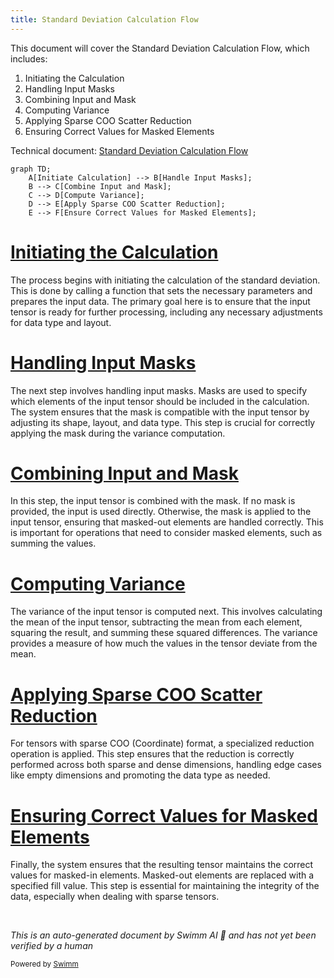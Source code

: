 ```yaml
---
title: Standard Deviation Calculation Flow
---
```

This document will cover the Standard Deviation Calculation Flow, which includes:

1. Initiating the Calculation
2. Handling Input Masks
3. Combining Input and Mask
4. Computing Variance
5. Applying Sparse COO Scatter Reduction
6. Ensuring Correct Values for Masked Elements

Technical document: <SwmLink doc-title="Standard Deviation Calculation Flow">[Standard Deviation Calculation Flow](/.swm/standard-deviation-calculation-flow.lnzlzd3b.sw.md)</SwmLink>

```mermaid
graph TD;
    A[Initiate Calculation] --> B[Handle Input Masks];
    B --> C[Combine Input and Mask];
    C --> D[Compute Variance];
    D --> E[Apply Sparse COO Scatter Reduction];
    E --> F[Ensure Correct Values for Masked Elements];
```

# [Initiating the Calculation](https://app.swimm.io/repos/Z2l0aHViJTNBJTNBcHl0b3JjaC1hdXRvZG9jcy1kZW1vJTNBJTNBU3dpbW0tRGVtbw==/docs/lnzlzd3b#calculating-the-standard-deviation)

The process begins with initiating the calculation of the standard deviation. This is done by calling a function that sets the necessary parameters and prepares the input data. The primary goal here is to ensure that the input tensor is ready for further processing, including any necessary adjustments for data type and layout.

# [Handling Input Masks](https://app.swimm.io/repos/Z2l0aHViJTNBJTNBcHl0b3JjaC1hdXRvZG9jcy1kZW1vJTNBJTNBU3dpbW0tRGVtbw==/docs/lnzlzd3b#handling-input-masks)

The next step involves handling input masks. Masks are used to specify which elements of the input tensor should be included in the calculation. The system ensures that the mask is compatible with the input tensor by adjusting its shape, layout, and data type. This step is crucial for correctly applying the mask during the variance computation.

# [Combining Input and Mask](https://app.swimm.io/repos/Z2l0aHViJTNBJTNBcHl0b3JjaC1hdXRvZG9jcy1kZW1vJTNBJTNBU3dpbW0tRGVtbw==/docs/lnzlzd3b#combining-input-and-mask)

In this step, the input tensor is combined with the mask. If no mask is provided, the input is used directly. Otherwise, the mask is applied to the input tensor, ensuring that masked-out elements are handled correctly. This is important for operations that need to consider masked elements, such as summing the values.

# [Computing Variance](https://app.swimm.io/repos/Z2l0aHViJTNBJTNBcHl0b3JjaC1hdXRvZG9jcy1kZW1vJTNBJTNBU3dpbW0tRGVtbw==/docs/lnzlzd3b#computing-variance)

The variance of the input tensor is computed next. This involves calculating the mean of the input tensor, subtracting the mean from each element, squaring the result, and summing these squared differences. The variance provides a measure of how much the values in the tensor deviate from the mean.

# [Applying Sparse COO Scatter Reduction](https://app.swimm.io/repos/Z2l0aHViJTNBJTNBcHl0b3JjaC1hdXRvZG9jcy1kZW1vJTNBJTNBU3dpbW0tRGVtbw==/docs/lnzlzd3b#sparse-coo-scatter-reduction-helper)

For tensors with sparse COO (Coordinate) format, a specialized reduction operation is applied. This step ensures that the reduction is correctly performed across both sparse and dense dimensions, handling edge cases like empty dimensions and promoting the data type as needed.

# [Ensuring Correct Values for Masked Elements](https://app.swimm.io/repos/Z2l0aHViJTNBJTNBcHl0b3JjaC1hdXRvZG9jcy1kZW1vJTNBJTNBU3dpbW0tRGVtbw==/docs/lnzlzd3b#where-function)

Finally, the system ensures that the resulting tensor maintains the correct values for masked-in elements. Masked-out elements are replaced with a specified fill value. This step is essential for maintaining the integrity of the data, especially when dealing with sparse tensors.

&nbsp;

*This is an auto-generated document by Swimm AI 🌊 and has not yet been verified by a human*

<SwmMeta version="3.0.0" repo-id="Z2l0aHViJTNBJTNBcHl0b3JjaC1hdXRvZG9jcy1kZW1vJTNBJTNBU3dpbW0tRGVtbw==" repo-name="pytorch-autodocs-demo"><sup>Powered by [Swimm](https://app.swimm.io/)</sup></SwmMeta>
